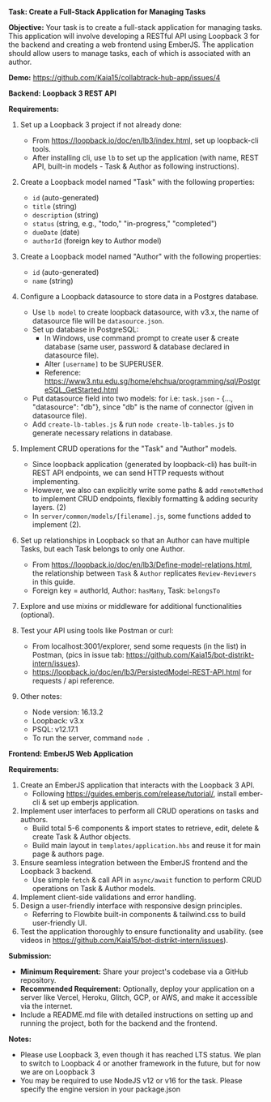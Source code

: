 **Task: Create a Full-Stack Application for Managing Tasks**

**Objective:** Your task is to create a full-stack application for managing tasks. This application will involve developing a RESTful API using Loopback 3 for the backend and creating a web frontend using EmberJS. The application should allow users to manage tasks, each of which is associated with an author.

**Demo:** https://github.com/Kaia15/collabtrack-hub-app/issues/4

**Backend: Loopback 3 REST API**

**Requirements:**

1. Set up a Loopback 3 project if not already done:
   - From https://loopback.io/doc/en/lb3/index.html, set up loopback-cli tools.
   - After installing cli, use `lb` to set up the application (with name, REST API, built-in models - Task & Author as following instructions).
2. Create a Loopback model named "Task" with the following properties:
   - `id` (auto-generated)
   - `title` (string)
   - `description` (string)
   - `status` (string, e.g., "todo," "in-progress," "completed")
   - `dueDate` (date)
   - `authorId` (foreign key to Author model)
3. Create a Loopback model named "Author" with the following properties:
   - `id` (auto-generated)
   - `name` (string)
4. Configure a Loopback datasource to store data in a Postgres database.
   - Use `lb model` to create loopback datasource, with v3.x, the name of datasource file will be `datasource.json`.
   - Set up database in PostgreSQL:
      + In Windows, use command prompt to create user & create database (same user, password & database declared in datasource file).
      + Alter `[username]` to be SUPERUSER.
      + Reference: https://www3.ntu.edu.sg/home/ehchua/programming/sql/PostgreSQL_GetStarted.html
    - Put datasource field into two models: for i.e: `task.json` - {..., "datasource": "db"}, since "db" is the name of connector (given in datasource file).
    - Add `create-lb-tables.js` & run `node create-lb-tables.js` to generate necessary relations in database.
        
5. Implement CRUD operations for the "Task" and "Author" models.
   - Since loopback application (generated by loopback-cli) has built-in REST API endpoints, we can send HTTP requests without implementing.
   - However, we also can explicitly write some paths & add `remoteMethod` to implement CRUD endpoints, flexibly formatting & adding security layers. (2)
   - In `server/common/models/[filename].js`, some functions added to implement (2).
6. Set up relationships in Loopback so that an Author can have multiple Tasks, but each Task belongs to only one Author.
   - From https://loopback.io/doc/en/lb3/Define-model-relations.html, the relationship between `Task` & `Author` replicates `Review-Reviewers` in this guide.
   - Foreign key = authorId, Author: `hasMany`, Task: `belongsTo` 
7. Explore and use mixins or middleware for additional functionalities (optional).
8. Test your API using tools like Postman or curl:
   - From localhost:3001/explorer, send some requests (in the list) in Postman, (pics in issue tab: https://github.com/Kaia15/bot-distrikt-intern/issues).
   - https://loopback.io/doc/en/lb3/PersistedModel-REST-API.html for requests / api reference.
9. Other notes:
   - Node version: 16.13.2
   - Loopback: v3.x
   - PSQL: v12.17.1
   - To run the server, command `node .`

     
**Frontend: EmberJS Web Application**

**Requirements:**

1. Create an EmberJS application that interacts with the Loopback 3 API.
   - Following https://guides.emberjs.com/release/tutorial/, install ember-cli & set up emberjs application.
3. Implement user interfaces to perform all CRUD operations on tasks and authors.
   - Build total 5-6 components & import states to retrieve, edit, delete & create Task & Author objects.
   - Build main layout in `templates/application.hbs` and reuse it for main page & authors page.
4. Ensure seamless integration between the EmberJS frontend and the Loopback 3 backend.
   - Use simple `fetch` & call API in `async/await` function to perform CRUD operations on Task & Author models.
5. Implement client-side validations and error handling.
6. Design a user-friendly interface with responsive design principles.
   - Referring to Flowbite built-in components & tailwind.css to build user-friendly UI.
8. Test the application thoroughly to ensure functionality and usability. (see videos in https://github.com/Kaia15/bot-distrikt-intern/issues).

**Submission:**

- **Minimum Requirement:** Share your project's codebase via a GitHub repository.
- **Recommended Requirement:** Optionally, deploy your application on a server like Vercel, Heroku, Glitch, GCP, or AWS, and make it accessible via the internet.
- Include a README.md file with detailed instructions on setting up and running the project, both for the backend and the frontend.

**Notes:**

- Please use Loopback 3, even though it has reached LTS status. We plan to switch to Loopback 4 or another framework in the future, but for now we are on Loopback 3
- You may be required to use NodeJS v12 or v16 for the task. Please specify the engine version in your package.json

